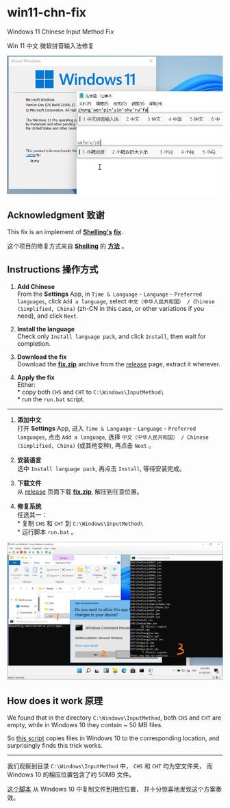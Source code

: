 # win11-chn-fix

Windows 11 Chinese Input Method Fix

Win 11 中文 微软拼音输入法修复

![Result](img/result.png)

## Acknowledgment 致谢

This fix is an implement of
[**Shelling's**](https://twitter.com/cjybyjk)
[**fix**](https://twitter.com/cjybyjk/status/1405424576134225922).

这个项目的修复方式来自
[**Shelling**](https://twitter.com/cjybyjk) 的
[**方法**](https://twitter.com/cjybyjk/status/1405424576134225922) 。

## Instructions 操作方式

1. **Add Chinese** <br> From the **Settings** App, in `Time & Language` - `Language` - `Preferred languages`, click `Add a language`, select `中文（中华人民共和国） / Chinese (Simplified, China)` (zh-CN in this case, or other variations if you need), and click `Next`.

2. **Install the language** <br> Check only `Install language pack`, and click `Install`, then wait for completion.

3. **Download the fix** <br> Download the [**fix.zip**](https://github.com/KumaTea/win11-chn-fix/releases/download/v1.0/fix.zip) archive from the [release](https://github.com/KumaTea/win11-chn-fix/releases) page, extract it wherever.

4. **Apply the fix** <br> Either: <br> * copy both `CHS` and `CHT` to `C:\Windows\InputMethod\` <br> * run the `run.bat` script.

---

1. **添加中文** <br> 打开 **Settings** App, 进入 `Time & Language` - `Language` - `Preferred languages`, 点击 `Add a language`, 选择 `中文（中华人民共和国） / Chinese (Simplified, China)` (或其他变种), 再点击 `Next` 。

2. **安装语言** <br> 选中 `Install language pack`, 再点击 `Install`, 等待安装完成。

3. **下载文件** <br> 从 [release](https://github.com/KumaTea/win11-chn-fix/releases) 页面下载 [**fix.zip**](https://github.com/KumaTea/win11-chn-fix/releases/download/v1.0/fix.zip), 解压到任意位置。

4. **修复系统** <br> 任选其一： <br> * 复制 `CHS` 和 `CHT` 到 `C:\Windows\InputMethod\` <br> * 运行脚本 `run.bat` 。

![Patching](img/patch.png)

## How does it work 原理

We found that in the directory
`C:\Windows\InputMethod`,
both `CHS` and `CHT` are empty,
while in Windows 10 they contain ~ 50 MB files.

So [this script](run.bat) copies files in Windows 10 to the corresponding location,
and surprisingly finds this trick works.

---

我们观察到目录
`C:\Windows\InputMethod` 中，
`CHS` 和 `CHT` 均为空文件夹，
而 Windows 10 的相应位置包含了约 50MB 文件。

[这个脚本](run.bat) 从 Windows 10 中复制文件到相应位置，
并十分惊喜地发现这个方案奏效。
